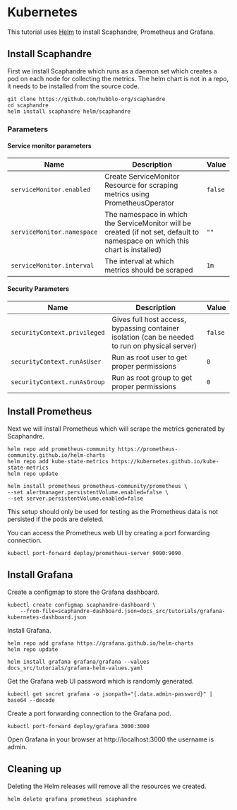 # Kubernetes

This tutorial uses [Helm](https://helm.sh/docs/intro/quickstart/) to install
Scaphandre, Prometheus and Grafana.

## Install Scaphandre

First we install Scaphandre which runs as a daemon set which creates a pod on
each node for collecting the metrics. The helm chart is not in a repo, it needs
to be installed from the source code.

    git clone https://github.com/hubblo-org/scaphandre
    cd scaphandre
    helm install scaphandre helm/scaphandre
### Parameters
#### Service monitor parameters

| Name                                       | Description                                                                                                     | Value                     |
| ------------------------------------------ | --------------------------------------------------------------------------------------------------------------- | ------------------------- |
| `serviceMonitor.enabled`           | Create ServiceMonitor Resource for scraping metrics using PrometheusOperator                                    | `false`                    |
| `serviceMonitor.namespace`         | The namespace in which the ServiceMonitor will be created   (if not set, default to namespace on which this chart is installed)                                                    | `""`                      |
| `serviceMonitor.interval`          | The interval at which metrics should be scraped                                                                 | `1m`                     |


#### Security Parameters

| Name                                       | Description                                                                                                     | Value                     |
| ------------------------------------------ | --------------------------------------------------------------------------------------------------------------- | ------------------------- |
| `securityContext.privileged`           | Gives full host access, bypassing container isolation (can be needed to run on physical server)                                    | `false`                    |
| `securityContext.runAsUser`         | Run as root user to get proper permissions                                                     | `0`                      |
| `securityContext.runAsGroup`          | Run as root group to get proper permissions                                                                  | `0`                     | 
## Install Prometheus

Next we will install Prometheus which will scrape the metrics generated by Scaphandre.

    helm repo add prometheus-community https://prometheus-community.github.io/helm-charts
    helm repo add kube-state-metrics https://kubernetes.github.io/kube-state-metrics
    helm repo update

    helm install prometheus prometheus-community/prometheus \
    --set alertmanager.persistentVolume.enabled=false \
    --set server.persistentVolume.enabled=false

This setup should only be used for testing as the Prometheus data is not
persisted if the pods are deleted.

You can access the Prometheus web UI by creating a port forwarding connection.

    kubectl port-forward deploy/prometheus-server 9090:9090

## Install Grafana

Create a configmap to store the Grafana dashboard.

    kubectl create configmap scaphandre-dashboard \
        --from-file=scaphandre-dashboard.json=docs_src/tutorials/grafana-kubernetes-dashboard.json

Install Grafana.

    helm repo add grafana https://grafana.github.io/helm-charts
    helm repo update

    helm install grafana grafana/grafana --values docs_src/tutorials/grafana-helm-values.yaml

Get the Grafana web UI password which is randomly generated.

    kubectl get secret grafana -o jsonpath="{.data.admin-password}" | base64 --decode

Create a port forwarding connection to the Grafana pod.

    kubectl port-forward deploy/grafana 3000:3000

Open Grafana in your browser at http://localhost:3000 the username is admin.

## Cleaning up

Deleting the Helm releases will remove all the resources we created.

    helm delete grafana prometheus scaphandre
